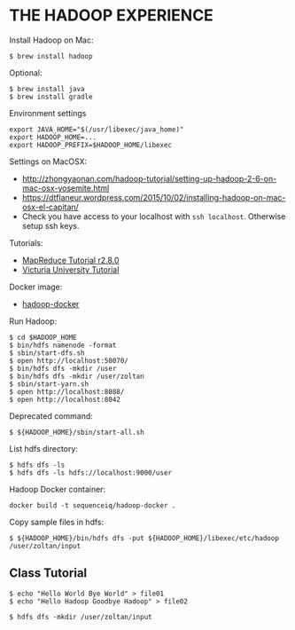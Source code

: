 THE HADOOP EXPERIENCE
=====================

Install Hadoop on Mac:

    $ brew install hadoop
    
Optional:
    
    $ brew install java
    $ brew install gradle

Environment settings

    export JAVA_HOME="$(/usr/libexec/java_home)"
    export HADOOP_HOME=...
    export HADOOP_PREFIX=$HADOOP_HOME/libexec


Settings on MacOSX:

* http://zhongyaonan.com/hadoop-tutorial/setting-up-hadoop-2-6-on-mac-osx-yosemite.html
* https://dtflaneur.wordpress.com/2015/10/02/installing-hadoop-on-mac-osx-el-capitan/
* Check you have access to your localhost with `ssh localhost`. Otherwise setup ssh keys.

Tutorials:

* [MapReduce Tutorial r2.8.0](http://hadoop.apache.org/docs/r2.8.0/hadoop-mapreduce-client/hadoop-mapreduce-client-core/MapReduceTutorial.html)
* [Victuria University Tutorial](https://ecs.victoria.ac.nz/Courses/NWEN406_2017T2/LabTutorial1)

Docker image:

* [hadoop-docker](https://github.com/sequenceiq/hadoop-docker)

Run Hadoop:

```
$ cd $HADOOP_HOME
$ bin/hdfs namenode -format
$ sbin/start-dfs.sh
$ open http://localhost:50070/
$ bin/hdfs dfs -mkdir /user
$ bin/hdfs dfs -mkdir /user/zoltan
$ sbin/start-yarn.sh
$ open http://localhost:8088/
$ open http://localhost:8042
```

Deprecated command:

```
$ ${HADOOP_HOME}/sbin/start-all.sh
```

List hdfs directory:

```
$ hdfs dfs -ls
$ hdfs dfs -ls hdfs://localhost:9000/user
```

Hadoop Docker container:

```
docker build -t sequenceiq/hadoop-docker .
```

Copy sample files in hdfs:

```
$ ${HADOOP_HOME}/bin/hdfs dfs -put ${HADOOP_HOME}/libexec/etc/hadoop /user/zoltan/input
```

## Class Tutorial

```
$ echo "Hello World Bye World" > file01
$ echo "Hello Hadoop Goodbye Hadoop" > file02

$ hdfs dfs -mkdir /user/zoltan/input
```

